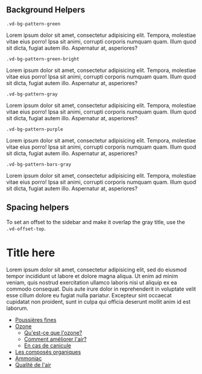 ## Background Helpers

`.vd-bg-pattern-green`

<div class="vd-bg-pattern-green mb-3">
  <div class="container-fluid">
    <div class="row">
      <div class="col-sm-12 mt-1">
        <p>Lorem ipsum dolor sit amet, consectetur adipisicing elit. Tempora, molestiae vitae eius porro! Ipsa sit animi, corrupti corporis numquam quam. Illum quod sit dicta, fugiat autem illo. Aspernatur at, asperiores?</p>
      </div>
    </div>
  </div>
</div>

`.vd-bg-pattern-green-bright`

<div class="vd-bg-pattern-green-bright mb-3">
  <div class="container-fluid">
    <div class="row">
      <div class="col-sm-12 mt-1">
        <p>Lorem ipsum dolor sit amet, consectetur adipisicing elit. Tempora, molestiae vitae eius porro! Ipsa sit animi, corrupti corporis numquam quam. Illum quod sit dicta, fugiat autem illo. Aspernatur at, asperiores?</p>
      </div>
    </div>
  </div>
</div>

`.vd-bg-pattern-gray`

<div class="vd-bg-pattern-gray mb-3">
  <div class="container-fluid">
    <div class="row">
      <div class="col-sm-12 mt-1">
        <p>Lorem ipsum dolor sit amet, consectetur adipisicing elit. Tempora, molestiae vitae eius porro! Ipsa sit animi, corrupti corporis numquam quam. Illum quod sit dicta, fugiat autem illo. Aspernatur at, asperiores?</p>
      </div>
    </div>
  </div>
</div>

`.vd-bg-pattern-purple`

<div class="vd-bg-pattern-purple mb-3">
  <div class="container-fluid">
    <div class="row">
      <div class="col-sm-12 mt-1">
        <p>Lorem ipsum dolor sit amet, consectetur adipisicing elit. Tempora, molestiae vitae eius porro! Ipsa sit animi, corrupti corporis numquam quam. Illum quod sit dicta, fugiat autem illo. Aspernatur at, asperiores?</p>
      </div>
    </div>
  </div>
</div>

`.vd-bg-pattern-bars-gray`

<div class="vd-bg-pattern-bars-gray mb-3">
  <div class="container-fluid">
    <div class="row">
      <div class="col-sm-12 mt-1">
        <p>Lorem ipsum dolor sit amet, consectetur adipisicing elit. Tempora, molestiae vitae eius porro! Ipsa sit animi, corrupti corporis numquam quam. Illum quod sit dicta, fugiat autem illo. Aspernatur at, asperiores?</p>
      </div>
    </div>
  </div>
</div>

## Spacing helpers

To set an offset to the sidebar and make it overlap the gray title, use the `.vd-offset-top`.

<div class="vd-bg-pattern-gray">
  <div class="container-fluid">
    <div class="row">
      <div class="col-sm-8 mt-1">
        <h1 class="mb-0">Title here</h1>
      </div>
    </div>
  </div>
</div>
<div class="container-fluid">
  <div class="row">
    <div class="content col-md-8 mt-2">
      <p>Lorem ipsum dolor sit amet, consectetur adipisicing elit, sed do eiusmod tempor incididunt ut labore et dolore magna aliqua. Ut enim ad minim veniam, quis nostrud exercitation ullamco laboris nisi ut aliquip ex ea commodo consequat. Duis aute irure dolor in reprehenderit in voluptate velit esse cillum dolore eu fugiat nulla pariatur. Excepteur sint occaecat cupidatat non proident, sunt in culpa qui officia deserunt mollit anim id est laborum.</p>
    </div>
    <div class="col-md-4 vd-offset-top">
      <nav>
        <ul class="nav vd-nav-side">
          <li class="nav-item">
            <a class="nav-link active" href="#0">Poussières fines</a>
          </li>
          <li class="nav-item">
            <a class="nav-link" href="#0">Ozone</a>
            <ul>
              <li class="nav-item">
                <a href="#0" class="nav-link">Qu'est-ce que l'ozone?</a>
              </li>
              <li class="nav-item">
                <a href="#0" class="nav-link">Comment améliorer l'air?</a>
              </li>
              <li class="nav-item">
                <a href="#0" class="nav-link">En cas de canicule</a>
              </li>
            </ul>
          </li>
          <li class="nav-item">
            <a class="nav-link" href="#0">Les composés organiques</a>
          </li>
          <li class="nav-item">
            <a class="nav-link" href="#0">Ammoniac</a>
          </li>
          <li class="nav-item">
            <a class="nav-link" href="#0">Qualité de l'air</a>
          </li>
        </ul>
      </nav>
    </div>
  </div>
</div>
